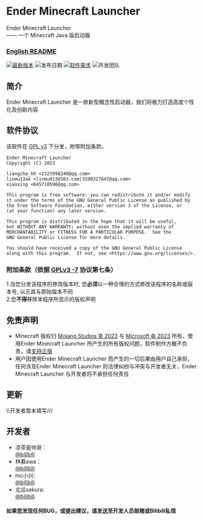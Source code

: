 # Ender Minecraft Launcher
Ender Minecraft Launcher<br>
—— 一个 Minecraft Java 版启动器<br>

### [English README](README-en.md)

[![最新版本](https://img.shields.io/badge/%E6%9C%80%E6%96%B0%E7%89%88%E6%9C%AC-v0.0.0.2_beta-brightgreen)](https://github.com/liangcha385/EnderMinecraftLauncher/releases)
![发布日期](https://img.shields.io/badge/%E5%8F%91%E5%B8%83%E6%97%A5%E6%9C%9F-2023--02--26-brightgreen)
[![软件需求](https://img.shields.io/badge/%E8%BD%AF%E4%BB%B6%E9%9C%80%E6%B1%82-Java%2017-blue)](https://www.oracle.com/cn/java/technologies/downloads/#java17)
![开发团队](https://img.shields.io/badge/%E5%BC%80%E5%8F%91%E5%9B%A2%E9%98%9F-Grass%20Block-yellow)

## 简介
Ender Minecraft Launcher 是一款新型概念性启动器，我们将极力打造高度个性化及创新内容

## 软件协议
该软件在 [GPL v3](https://www.gnu.org/licenses/gpl-3.0.html) 下分发，附带附加条款。

    Ender Minecraft Launcher
    Copyright (C) 2023 
    
    liangcha_hh <2323998240@qq.com>
    linmu13ak <linmu013@163.com|3590327847@qq.com>
    xiaoxing <645710596@qq.com>

    This program is free software: you can redistribute it and/or modify
    it under the terms of the GNU General Public License as published by
    the Free Software Foundation, either version 3 of the License, or
    (at your function) any later version.

    This program is distributed in the hope that it will be useful,
    but WITHOUT ANY WARRANTY; without even the implied warranty of
    MERCHANTABILITY or FITNESS FOR A PARTICULAR PURPOSE.  See the
    GNU General Public License for more details.

    You should have received a copy of the GNU General Public License
    along with this program.  If not, see <https://www.gnu.org/licenses/>.

### 附加条款（依据 [GPLv3 -7](LICENSE) 协议第七条）
1.当您分发该程序的修改版本时, 您<b>必须</b>以一种合理的方式修改该程序的名称或版本号, 以示其与原始版本不同<br/>
2.您<b>不得</b>移除本程序所显示的版权声明

## 免责声明
- Minecraft 版权归 [Mojang Studios  © 2023](https://account.mojang.com/) 与 [Microsoft  © 2023](https://www.microsoft.com/) 所有，使用Ender Minecraft Launcher 所产生的所有版权问题，软件制作方概不负责，请[支持正版](https://www.minecraft.net/zh-hans)
- 用户因使用Ender Minecraft Launcher 而产生的一切后果由用户自己承担，任何涉及Ender Minecraft Launcher 的法律纠纷与冲突与开发者无关，Ender Minecraft Launcher 与开发者将不承担任何责任

## 更新
<!--格式：日期-更新内容
只填写关于启动器UI和BUG修复方面内容-->
\\\开发者暂未填写///

## 开发者
- 凉茶是帅哥：<br/>
  [@bilibili](https://space.bilibili.com/676566905) <br/>
- 林慕awa：<br/>
  [@bilibili](https://space.bilibili.com/1757041761) <br/>
- mc小兴:<br/>
  [@bilibili](https://space.bilibili.com/2024358517) <br/>
- 北瓜sakura:<br/>
  [@bilibili](https://space.bilibili.com/524366930)

#### 如果您发现任何BUG，或提出建议，请发送至开发人员邮箱或Bilibili私信
